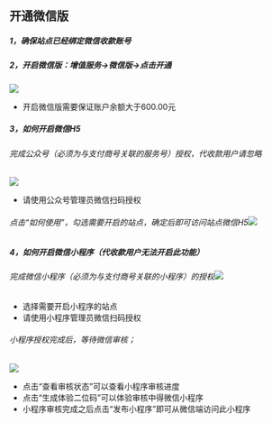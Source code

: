 ## **开通微信版**

##### 1，确保站点已经绑定微信收款账号

##### 2，开启微信版：增值服务-&gt;微信版-&gt;点击开通

![](file:///C:/Users/谢雷雷/AppData/Local/Temp/msohtmlclip1/01/clip_image006.jpg)

* 开启微信版需要保证账户余额大于600.00元

##### 3，如何开启微信H5

###### 完成公众号（必须为与支付商号关联的服务号）授权，代收款用户请忽略

![](file:///C:/Users/谢雷雷/AppData/Local/Temp/msohtmlclip1/01/clip_image008.jpg)

* 请使用公众号管理员微信扫码授权

###### 点击“如何使用”，勾选需要开启的站点，确定后即可访问站点微信H5![](file:///C:/Users/谢雷雷/AppData/Local/Temp/msohtmlclip1/01/clip_image010.jpg)

##### 4，如何开启微信小程序（代收款用户无法开启此功能）

###### 完成微信小程序（必须为与支付商号关联的小程序）的授权![](file:///C:/Users/谢雷雷/AppData/Local/Temp/msohtmlclip1/01/clip_image012.jpg)

* 选择需要开启小程序的站点
* 请使用小程序管理员微信扫码授权

###### 小程序授权完成后，等待微信审核；

![](file:///C:/Users/谢雷雷/AppData/Local/Temp/msohtmlclip1/01/clip_image014.jpg)

* 点击“查看审核状态”可以查看小程序审核进度
* 点击“生成体验二位码”可以体验审核中得微信小程序
* 小程序审核完成之后点击“发布小程序”即可从微信端访问此小程序



